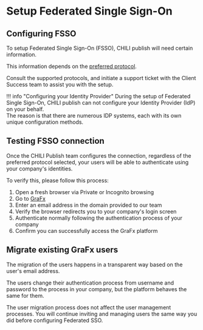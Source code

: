 # Setup Federated Single Sign-On

## Configuring FSSO

To setup Federated Single Sign-On (FSSO), CHILI publish will need certain information.

This information depends on the [preferred protocol](/CHILI-GraFx/concepts/federated-single-sign-on/#supported-protocols).

Consult the supported protocols, and initiate a support ticket with the Client Success team to assist you with the setup.

!!! info "Configuring your Identity Provider"
	During the setup of Federated Single Sign-On, CHILI publish can not configure your Identity Provider (IdP) on your behalf.  
    The reason is that there are numerous IDP systems, each with its own unique configuration methods.

## Testing FSSO connection

Once the CHILI Publish team configures the connection, regardless of the preferred protocol selected, your users will be able to authenticate using your company's identities.

To verify this, please follow this process:

1. Open a fresh browser via Private or Incognito browsing
2. Go to [GraFx](https://chiligrafx.com)
3. Enter an email address in the domain provided to our team
4. Verify the browser redirects you to your company's login screen
5. Authenticate normally following the authentication process of your company
6. Confirm you can successfully access the GraFx platform

## Migrate existing GraFx users

The migration of the users happens in a transparent way based on the user's email address.

The users change their authentication process from username and password to the process in your company, but the platform behaves the same for them.

The user migration process does not affect the user management processes. You will continue inviting and managing users the same way you did before configuring Federated SSO.